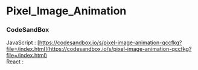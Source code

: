 # Pixel_Image_Animation

### CodeSandBox

JavaScript : [https://codesandbox.io/s/pixel-image-animation-qccfkg?file=/index.html](https://codesandbox.io/s/pixel-image-animation-qccfkg?file=/index.html) \
React : []()
